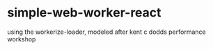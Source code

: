 # simple-web-worker-react
using the workerize-loader, modeled after kent c dodds performance workshop
